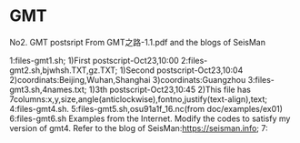 # GMT
No2.
GMT postsript
From GMT之路-1.1.pdf and the blogs of SeisMan

1:files-gmt1.sh;
1)First postscript-Oct23,10:00
2:files-gmt2.sh,bjwhsh.TXT,gz.TXT;
1)Second postscript-Oct23,10:04
2)coordinats:Beijing,Wuhan,Shanghai
3)coordinats:Guangzhou
3:files-gmt3.sh,4names.txt;
1)3th postscript-Oct23,10:45
2)This file has 7columns:x,y,size,angle(anticlockwise),fontno,justify(text-align),text;
4:files-gmt4.sh.
5:files-gmt5.sh,osu91a1f_16.nc(from doc/examples/ex01)
6:files-gmt6.sh
Examples from the Internet. Modify the codes to satisfy my version of gmt4. Refer to the blog of SeisMan:https://seisman.info;
7:
